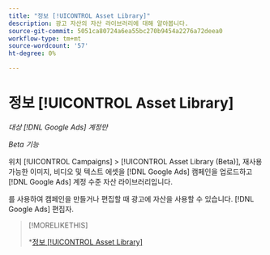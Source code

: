```yaml
---
title: "정보 [!UICONTROL Asset Library]"
description: 광고 자산의 자산 라이브러리에 대해 알아봅니다.
source-git-commit: 5051ca80724a6ea55bc270b9454a2276a72deea0
workflow-type: tm+mt
source-wordcount: '57'
ht-degree: 0%

---
```


# 정보 [!UICONTROL Asset Library]

<!-- Combine with "Create" page into one page? -->

*대상 [!DNL Google Ads] 계정만*

*Beta 기능*

위치 [!UICONTROL Campaigns] > [!UICONTROL Asset Library (Beta)], 재사용 가능한 이미지, 비디오 및 텍스트 에셋을 [!DNL Google Ads] 캠페인을 업로드하고 [!DNL Google Ads] 계정 수준 자산 라이브러리입니다.

를 사용하여 캠페인을 만들거나 편집할 때 광고에 자산을 사용할 수 있습니다. [!DNL Google Ads] 편집자.

>[!MORELIKETHIS]
>
>*[정보 [!UICONTROL Asset Library]](asset-library-about.md)
